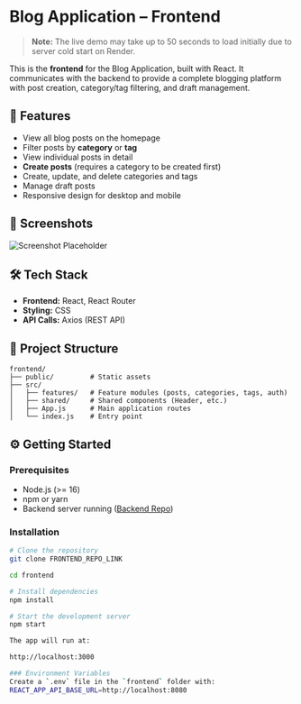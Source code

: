 # Blog Application – Frontend

> **Note:** The live demo may take up to 50 seconds to load initially due to server cold start on Render.

This is the **frontend** for the Blog Application, built with React. It communicates with the backend to provide a complete blogging platform with post creation, category/tag filtering, and draft management.

## 🚀 Features

- View all blog posts on the homepage
- Filter posts by **category** or **tag**
- View individual posts in detail
- **Create posts** (requires a category to be created first)
- Create, update, and delete categories and tags
- Manage draft posts
- Responsive design for desktop and mobile

## 📸 Screenshots



![Screenshot Placeholder](screenshot.png)

## 🛠 Tech Stack

- **Frontend:** React, React Router
- **Styling:** CSS
- **API Calls:** Axios (REST API)

## 📂 Project Structure

```plaintext
frontend/
├── public/         # Static assets
├── src/
│   ├── features/   # Feature modules (posts, categories, tags, auth)
│   ├── shared/     # Shared components (Header, etc.)
│   ├── App.js      # Main application routes
│   └── index.js    # Entry point
``` 
## ⚙️ Getting Started

### Prerequisites
- Node.js (>= 16)
- npm or yarn
- Backend server running ([Backend Repo](BACKEND_REPO_LINK))

### Installation
```bash
# Clone the repository
git clone FRONTEND_REPO_LINK

cd frontend

# Install dependencies
npm install

# Start the development server
npm start

The app will run at:  

http://localhost:3000

### Environment Variables
Create a `.env` file in the `frontend` folder with:
REACT_APP_API_BASE_URL=http://localhost:8080
